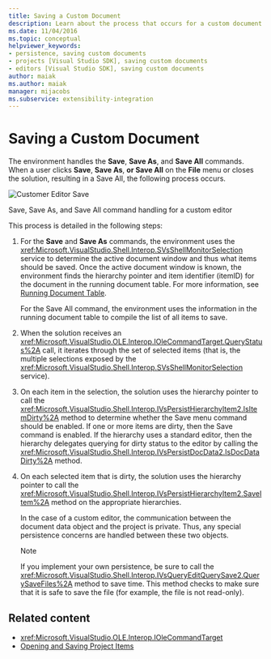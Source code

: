 ```yaml
---
title: Saving a Custom Document
description: Learn about the process that occurs for a custom document for a project type that you add to the Visual Studio IDE.
ms.date: 11/04/2016
ms.topic: conceptual
helpviewer_keywords:
- persistence, saving custom documents
- projects [Visual Studio SDK], saving custom documents
- editors [Visual Studio SDK], saving custom documents
author: maiak
ms.author: maiak
manager: mijacobs
ms.subservice: extensibility-integration
---
```

# Saving a Custom Document

The environment handles the **Save**, **Save As**, and **Save All** commands. When a user clicks **Save**, **Save As**, **or Save All** on the **File** menu or closes the solution, resulting in a Save All, the following process occurs.

![Customer Editor Save](../../extensibility/internals/media/private.gif "Private")
 
Save, Save As, and Save All command handling for a custom editor

This process is detailed in the following steps:

1. For the **Save** and **Save As** commands, the environment uses the <xref:Microsoft.VisualStudio.Shell.Interop.SVsShellMonitorSelection> service to determine the active document window and thus what items should be saved. Once the active document window is known, the environment finds the hierarchy pointer and item identifier (itemID) for the document in the running document table. For more information, see [Running Document Table](../../extensibility/internals/running-document-table.md).

     For the Save All command, the environment uses the information in the running document table to compile the list of all items to save.

2. When the solution receives an <xref:Microsoft.VisualStudio.OLE.Interop.IOleCommandTarget.QueryStatus%2A> call, it iterates through the set of selected items (that is, the multiple selections exposed by the <xref:Microsoft.VisualStudio.Shell.Interop.SVsShellMonitorSelection> service).

3. On each item in the selection, the solution uses the hierarchy pointer to call the <xref:Microsoft.VisualStudio.Shell.Interop.IVsPersistHierarchyItem2.IsItemDirty%2A> method to determine whether the Save menu command should be enabled. If one or more items are dirty, then the Save command is enabled. If the hierarchy uses a standard editor, then the hierarchy delegates querying for dirty status to the editor by calling the <xref:Microsoft.VisualStudio.Shell.Interop.IVsPersistDocData2.IsDocDataDirty%2A> method.

4. On each selected item that is dirty, the solution uses the hierarchy pointer to call the <xref:Microsoft.VisualStudio.Shell.Interop.IVsPersistHierarchyItem2.SaveItem%2A> method on the appropriate hierarchies.

     In the case of a custom editor, the communication between the document data object and the project is private. Thus, any special persistence concerns are handled between these two objects.

    > [!NOTE]
    > If you implement your own persistence, be sure to call the <xref:Microsoft.VisualStudio.Shell.Interop.IVsQueryEditQuerySave2.QuerySaveFiles%2A> method to save time. This method checks to make sure that it is safe to save the file (for example, the file is not read-only).

## Related content
- <xref:Microsoft.VisualStudio.OLE.Interop.IOleCommandTarget>
- [Opening and Saving Project Items](../../extensibility/internals/opening-and-saving-project-items.md)
